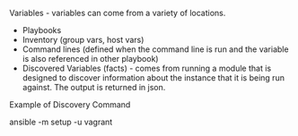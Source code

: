 Variables - variables can come from a variety of locations.

- Playbooks
- Inventory (group vars, host vars)
- Command lines (defined when the command line is run and the variable is also referenced in other playbook)
- Discovered Variables (facts) - comes from running a module that is designed to discover information about the instance that it is being run against.
The output is returned in json.


Example of Discovery Command

ansible -m setup -u vagrant
